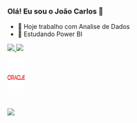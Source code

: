 ### Olá! Eu sou o João Carlos 👋

- 🔭 Hoje trabalho com Analise de Dados 
- 🌱 Estudando Power BI

 <div>
  <a href="https://github.com/JcarlosJocsp">
  <img height="180em" src="https://github-readme-stats.vercel.app/api?username=JcarlosJocsp&show_icons=true&theme=dark&include_all_commits=true&count_private=true"/>
  <img height="180em" src="https://github-readme-stats.vercel.app/api/top-langs/?username=JcarlosJocsp&layout=compact&langs_count=7&theme=dark"/>
</div>

<div style="display: inline_block"><br>
  <img align="center" alt="João-oracle" height="80" width="40" src="https://raw.githubusercontent.com/devicons/devicon/master/icons/oracle/oracle-original.svg">
</div>
 
 ##
 
  
<div> 
  <a href="https://www.linkedin.com/in/joao-carlos-analista-dedados" target="_blank"><img src="https://img.shields.io/badge/LinkedIn-0077B5?style=for-the-badge&logo=linkedin&logoColor=white" target="_blank"></a>
</div>
